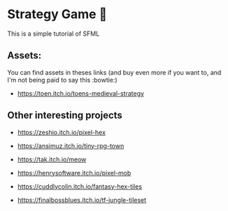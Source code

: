 # Strategy Game :dart:

This is a simple tutorial of SFML

## Assets:

You can find assets in theses links (and buy 
even more if you want to, and I'm not being paid
to say this :bowtie:)

- https://toen.itch.io/toens-medieval-strategy


## Other interesting projects

- https://zeshio.itch.io/pixel-hex

- https://ansimuz.itch.io/tiny-rpg-town

- https://tak.itch.io/meow

- https://henrysoftware.itch.io/pixel-mob

- https://cuddlycolin.itch.io/fantasy-hex-tiles

- https://finalbossblues.itch.io/tf-jungle-tileset
